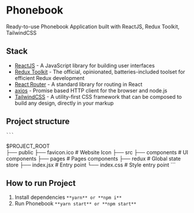 # Phonebook

Ready-to-use Phonebook Application built with ReactJS, Redux Toolkit,
TailwindCSS

## Stack

- [ReactJS](https://reactjs.org/) - A JavaScript library for building user
  interfaces
- [Redux Toolkit](https://redux-toolkit.js.org/) - The official, opinionated,
  batteries-included toolset for efficient Redux development
- [React Router](https://reactrouter.com/en/main) - A standard library for
  routing in React
- [axios](https://axios-http.com/) - Promise based HTTP client for the browser
  and node.js
- [TailwindCSS](https://tailwindcss.com/) - A utility-first CSS framework that
  can be composed to build any design, directly in your markup

## Project structure
	```
$PROJECT_ROOT     
├── public
    ├── favicon.ico # Website Icon
├── src
    ├── components # UI components
    ├── pages # Pages components
    ├── redux # Global state store
    ├── index.jsx # Entry point
    └── index.css # Style entry point
	```

## How to run Project
1. Install dependencies
`**yarn** or **npm i**`
2. Run Phonebook
`**yarn start** or **npm start**`